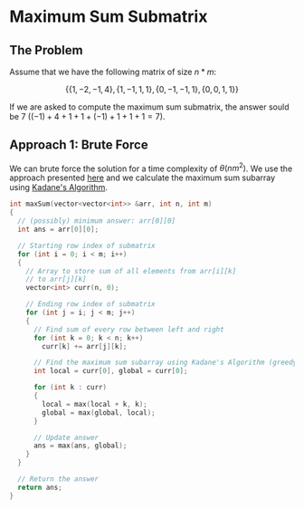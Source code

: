# Maximum Sum Submatrix

## The Problem

Assume that we have the following matrix of size $n * m$:

$$\{\{ 1, -2,-1, 4 \}, \{ 1, -1, 1, 1 \}, \{ 0, -1,-1, 1 \}, \{ 0, 0, 1, 1 \} \}$$

If we are asked to compute the maximum sum submatrix, the answer sould be $7$ ($(-1) + 4 + 1 + 1 + (-1) + 1 + 1 + 1 = 7$).

## Approach 1: Brute Force

We can brute force the solution for a time complexity of $\theta(nm^2)$. We use the approach presented [here](https://prismoskills.appspot.com/lessons/Dynamic_Programming/Chapter_07_-_Submatrix_with_largest_sum.jsp) and we calculate the maximum sum subarray using [Kadane's Algorithm](https://aaronhma.medium.com/algorithm-spotlight-kadanes-algorithm-8ea7ceae9a1a).

```cpp
int maxSum(vector<vector<int>> &arr, int n, int m)
{
  // (possibly) minimum answer: arr[0][0]
  int ans = arr[0][0];

  // Starting row index of submatrix
  for (int i = 0; i < m; i++)
  {
    // Array to store sum of all elements from arr[i][k]
    // to arr[j][k]
    vector<int> curr(n, 0);

    // Ending row index of submatrix
    for (int j = i; j < m; j++)
    {
      // Find sum of every row between left and right
      for (int k = 0; k < n; k++)
        curr[k] += arr[j][k];

      // Find the maximum sum subarray using Kadane's Algorithm (greedy)
      int local = curr[0], global = curr[0];

      for (int k : curr)
      {
        local = max(local + k, k);
        global = max(global, local);
      }

      // Update answer
      ans = max(ans, global);
    }
  }

  // Return the answer
  return ans;
}
```
